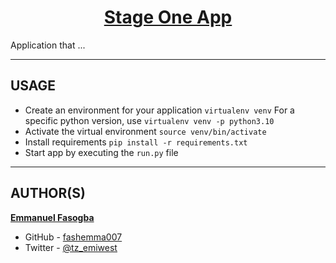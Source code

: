 <h1 style="text-align: center;">
	<a href=''>
		Stage One App
	</a>
</h1>

Application that ...

---
## USAGE
* Create an environment for your application
	```virtualenv venv```
	For a specific python version, use
	```virtualenv venv -p python3.10```
* Activate the virtual environment
```source venv/bin/activate```
* Install requirements
```pip install -r requirements.txt```
* Start app by executing the `run.py` file

---

## AUTHOR(S)

[**Emmanuel Fasogba**](https://www.linkedin.com/in/emmanuelofasogba/)
- GitHub - [fashemma007](https://github.com/fashemma007)
- Twitter - [@tz_emiwest](https://www.twitter.com/tz_emiwest)

